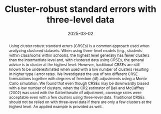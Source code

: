 ---
title: "Cluster-robust standard errors with three-level data"
authors:
- FL Huang
- B Zhang
date: "2025-03-02"
doi: "https://doi.org/10.1080/03610926.2025.2461609"

publication_types: ["journal-article"]

publication: "*Communications in Statistics – Theory and Methods*"
abstract: Using cluster robust standard errors (CRSEs) is a common approach used when analyzing clustered datasets. When using three-level models (e.g., students within classrooms within schools), the highest level generally has fewer clusters than the intermediate level and, with clustered data using CRSEs, the general advice is to cluster at the highest level. However, traditional CRSEs are still known to be underestimated when used with a low number of clusters resulting in higher type I error rates. We investigated the use of two different CRSE formulations together with degrees of freedom (df) adjustments using a Monte Carlo simulation. We found that even though CRSEs may be downwardly biased with a low number of clusters, when the CR2 estimator of Bell and McCaffrey (2002) was used with the Satterthwaite df adjustment, coverage rates were acceptable even with a few clusters using three-level data. Traditional CRSEs should not be relied on with three-level data if there are only a few clusters at the highest level. An applied example is provided as well..

---